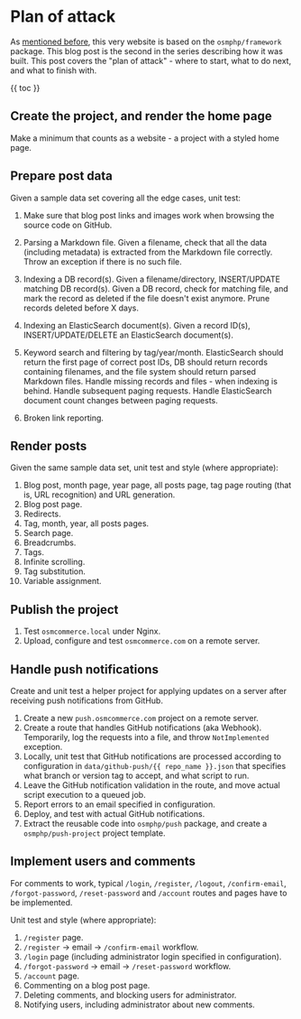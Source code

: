 # Plan of attack

As [mentioned before](18-welcome.md), this very website is based on the `osmphp/framework` package. This blog post is the second in the series describing how it was built. This post covers the "plan of attack" - where to start, what to do next, and what to finish with.

{{ toc }}

## Create the project, and render the home page

Make a minimum that counts as a website - a project with a styled home page.

## Prepare post data

Given a sample data set covering all the edge cases, unit test:

1. Make sure that blog post links and images work when browsing the source code on GitHub.
   
2. Parsing a Markdown file. Given a filename, check that all the data (including metadata) is extracted from the Markdown file correctly. Throw an exception if there is no such file.

3. Indexing a DB record(s). Given a filename/directory, INSERT/UPDATE matching DB record(s). Given a DB record, check for matching file, and mark the record as deleted if the file doesn't exist anymore. Prune records deleted before X days.

4. Indexing an ElasticSearch document(s). Given a record ID(s), INSERT/UPDATE/DELETE an ElasticSearch document(s).

5. Keyword search and filtering by tag/year/month. ElasticSearch should return the first page of correct post IDs, DB should return records containing filenames, and the file system should return parsed Markdown files. Handle missing records and files - when indexing is behind. Handle subsequent paging requests. Handle ElasticSearch document count changes between paging requests.

6. Broken link reporting.

## Render posts

Given the same sample data set, unit test and style (where appropriate): 

1. Blog post, month page, year page, all posts page, tag page routing (that is, URL recognition) and URL generation.
2. Blog post page. 
3. Redirects.
4. Tag, month, year, all posts pages.
5. Search page.
6. Breadcrumbs.
7. Tags.
8. Infinite scrolling.
9. Tag substitution.
10. Variable assignment.

## Publish the project

1. Test `osmcommerce.local` under Nginx.
2. Upload, configure and test `osmcommerce.com` on a remote server.
   
## Handle push notifications

Create and unit test a helper project for applying updates on a server after receiving push notifications from GitHub.

1. Create a new `push.osmcommerce.com` project on a remote server.
2. Create a route that handles GitHub notifications (aka Webhook). Temporarily, log the requests into a file, and throw `NotImplemented` exception.
3. Locally, unit test that GitHub notifications are processed according to configuration in `data/github-push/{{ repo_name }}.json` that specifies what branch or version tag to accept, and what script to run.
4. Leave the GitHub notification validation in the route, and move actual script execution to a queued job.  
5. Report errors to an email specified in configuration.
6. Deploy, and test with actual GitHub notifications.
7. Extract the reusable code into `osmphp/push` package, and create a `osmphp/push-project` project template.

## Implement users and comments 

For comments to work, typical `/login`, `/register`, `/logout`, `/confirm-email`, `/forgot-password`, `/reset-password` and `/account` routes and pages have to be implemented. 

Unit test and style (where appropriate):

1. `/register` page.
2. `/register` -> email -> `/confirm-email` workflow.
3. `/login` page (including administrator login specified in configuration).
4. `/forgot-password` -> email -> `/reset-password` workflow.
5. `/account` page.
6. Commenting on a blog post page.
7. Deleting comments, and blocking users for administrator.
8. Notifying users, including administrator about new comments.